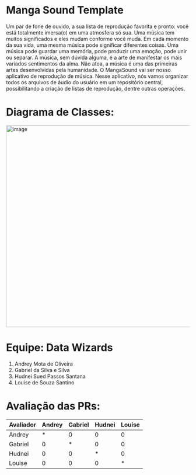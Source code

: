 # Manga Sound Template

Um par de fone de ouvido, a sua lista de reprodução favorita e pronto: você está totalmente imersa(o) em uma atmosfera só sua. Uma música tem muitos significados e eles mudam conforme você muda. Em cada momento da sua vida, uma mesma música pode significar diferentes coisas. Uma música pode guardar uma memória, pode produzir uma emoção, pode unir ou separar. A música, sem dúvida alguma, é a arte de manifestar os mais variados sentimentos da alma. Não atoa, a música é uma das primeiras artes desenvolvidas pela humanidade. O MangaSound vai ser nosso aplicativo de reprodução de música. Nesse aplicativo, nós vamos organizar todos os arquivos de áudio do usuário em um repositório central, possibilitando a criação de listas de reprodução, dentre outras operações. 

# Diagrama de Classes: 

<img width="552" alt="image" src="https://github.com/user-attachments/assets/9873181b-511f-42d9-8cf5-5d5966515634" />


# Equipe: Data Wizards
1. Andrey Mota de Oliveira
2. Gabriel da Silva e Silva
3. Hudnei Sued Passos Santana
4. Louise de Souza Santino

# Avaliação das PRs:

| Avaliador | Andrey  | Gabriel | Hudnei  | Louise  |
|-----------|---------|---------|---------|---------|
|  Andrey   | *       | 0       | 0       | 0       |
|  Gabriel  | 0       | *       | 0       | 0       |
|  Hudnei   | 0       | 0       | *       | 0       |
|  Louise   | 0       | 0       | 0       | *       |
